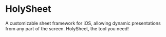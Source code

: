 # HolySheet
A customizable sheet framework for iOS, allowing dynamic presentations from any part of the screen. HolySheet, the tool you need!

